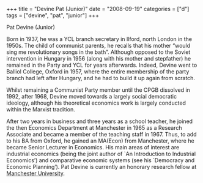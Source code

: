 +++
title = "Devine Pat (Junior)"
date = "2008-09-19"
categories = ["d"]
tags = ["devine", "pat", "junior"]
+++

Pat Devine (Junior)

Born in 1937, he was a YCL branch secretary in Ilford, north London in the 1950s. The child of communist parents, he recalls that his mother “would sing me revolutionary songs in the bath”. Although opposed to the Soviet intervention in Hungary in 1956 (along with his mother and stepfather) he remained in the Party and YCL for years afterwards. Indeed, Devine went to Balliol College, Oxford in 1957, where the entire membership of the party branch had left after Hungary, and he had to build it up again from scratch.

Whilst remaining a Communist Party member until the CPGB dissolved in 1992, after 1968, Devine moved towards a largely social democratic ideology, although his theoretical economics work is largely conducted within the Marxist tradition.

After two years in business and three years as a school teacher, he joined the then Economics Department at Manchester in 1965 as a Research Associate and became a member of the teaching staff in 1967. Thus, to add to his BA from Oxford, he gained an MA(Econ) from Manchester, where he became Senior Lecturer in Economics. His main areas of interest are industrial economics (being the joint author of \`An Introduction to Industrial Economics’) and comparative economic systems (see his \`Democracy and Economic Planning’). Pat Devine is currently an honorary research fellow at [Manchester University](http://en.wikipedia.org/wiki/Manchester_University "Manchester University").
